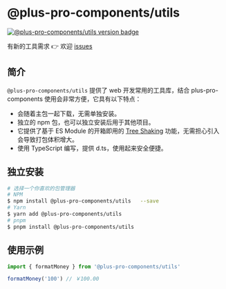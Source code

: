 # @plus-pro-components/utils

[![@plus-pro-components/utils version badge](https://img.shields.io/npm/v/@plus-pro-components/utils.svg?style=flat-square)](https://www.npmjs.org/package/@plus-pro-components/utils)

有新的工具需求 👉 欢迎 [issues](https://github.com/plus-pro-components/plus-pro-components/issues)

## 简介

`@plus-pro-components/utils` 提供了 web 开发常用的工具库，结合 plus-pro-components 使用会非常方便，它具有以下特点：

- 会随着主包一起下载，无需单独安装。
- 独立的 npm 包，也可以独立安装后用于其他项目。
- 它提供了基于 ES Module 的开箱即用的 [Tree Shaking](https://webpack.js.org/guides/tree-shaking/) 功能，无需担心引入会导致打包体积增大。
- 使用 TypeScript 编写，提供 d.ts，使用起来安全便捷。

## 独立安装

```sh
# 选择一个你喜欢的包管理器
# NPM
$ npm install @plus-pro-components/utils   --save
# Yarn
$ yarn add @plus-pro-components/utils
# pnpm
$ pnpm install @plus-pro-components/utils
```

## 使用示例

```ts
import { formatMoney } from '@plus-pro-components/utils'

formatMoney('100') // ￥100.00
```

